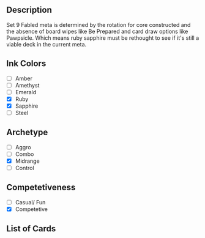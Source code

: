 ## Description

Set 9 Fabled meta is determined by the rotation for core constructed and the absence of board wipes like Be Prepared and card draw options like Pawpsicle. Which means ruby sapphire must be rethought to see if it's still a viable deck in the current meta.

## Ink Colors

- [ ] Amber
- [ ] Amethyst
- [ ] Emerald
- [x] Ruby
- [x] Sapphire
- [ ] Steel

## Archetype

- [ ] Aggro
- [ ] Combo
- [x] Midrange
- [ ] Control

## Competetiveness

- [ ] Casual/ Fun
- [x] Competetive

## List of Cards
